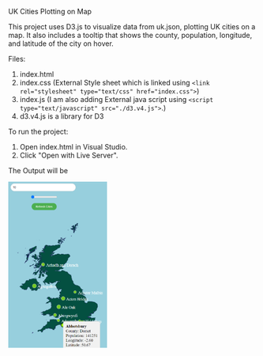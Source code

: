 UK Cities Plotting on Map

This project uses D3.js to visualize data from uk.json, plotting UK cities on a map. 
It also includes a tooltip that shows the county, population, longitude, and latitude of the city on hover.

Files:
1. index.html
2. index.css (External Style sheet which is linked using `<link rel="stylesheet" type="text/css" href="index.css">`)
3. index.js (I am also adding External java script using `<script type="text/javascript" src="./d3.v4.js">`.)
4. d3.v4.js is a library for D3


To run the project:

1. Open index.html in Visual Studio.
2. Click "Open with Live Server".


   

The Output will be 

  <img src="https://github.com/YashashTV01/D3assignment/raw/main/ukmap.png" alt="Uk Map" width="200"/>






